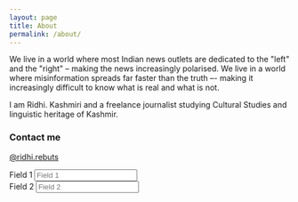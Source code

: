 ```yaml
---
layout: page
title: About
permalink: /about/
---
```


We live in a world where most Indian news outlets are dedicated to the "left" and the "right" – making the news increasingly polarised. We live in a world where misinformation spreads far faster than the truth –- making it increasingly difficult to know what is real and what is not. 

I am Ridhi. Kashmiri and a freelance journalist studying Cultural Studies and linguistic heritage of Kashmir.


### Contact me

[@ridhi.rebuts](https://www.instagram.com/ridhi.rebuts/)
<form id="test-form">
  
  <div>
    <label>Field 1</label>
    <input type="text" name="email" placeholder="Field 1"/>
  </div>

  <div>
    <label>Field 2</label>
    <input type="text" name="name" placeholder="Field 2"/>
  </div>
  

  

</form>
